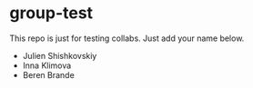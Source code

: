 # group-test
This repo is just for testing collabs.
Just add your name below.

- Julien Shishkovskiy
- Inna Klimova
- Beren Brande
